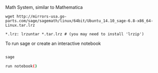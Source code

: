 Math System, similar to Mathematica

```
wget http://mirrors-usa.go-parts.com/sage/sagemath/linux/64bit/Ubuntu_14.10_sage-6.8-x86_64-Linux.tar.lrz

*.lrz: lrzuntar *.tar.lrz # (you may need to install 'lrzip')
```



To run sage or create an interactive notebook
```bash

sage

run notebook()
```